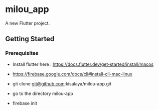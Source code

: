 # milou_app

A new Flutter project.

## Getting Started

### Prerequisites

- Install flutter here : https://docs.flutter.dev/get-started/install/macos
- https://firebase.google.com/docs/cli#install-cli-mac-linux


- git clone git@github.com:kisalaya/milou-app.git
- go to the directory milou-app
- firebase init